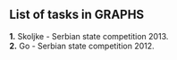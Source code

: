 ## List of tasks in GRAPHS

**1.** Skoljke - Serbian state competition 2013.  
**2.** Go - Serbian state competition 2012.
